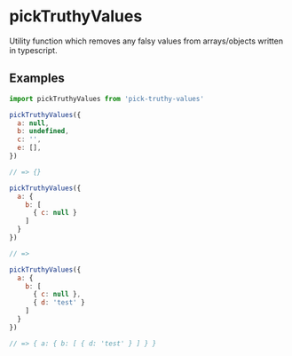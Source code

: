 # pickTruthyValues

Utility function which removes any falsy values from arrays/objects written in typescript.

## Examples

```js
import pickTruthyValues from 'pick-truthy-values'

pickTruthyValues({
  a: null,
  b: undefined,
  c: '',
  e: [],
})

// => {}

pickTruthyValues({
  a: {
    b: [
      { c: null }
    ]
  }
})

// =>

pickTruthyValues({
  a: {
    b: [
      { c: null },
      { d: 'test' }
    ]
  }
})

// => { a: { b: [ { d: 'test' } ] } } 

```